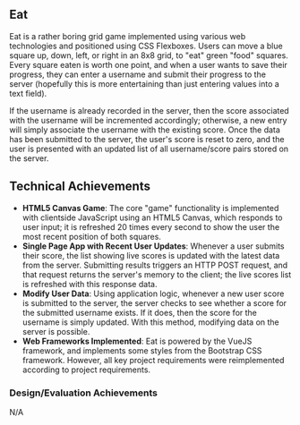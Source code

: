 ## Eat
Eat is a rather boring grid game implemented using various web technologies and positioned using CSS Flexboxes. Users can move a blue square up, down, left, or right in an 8x8 grid, to "eat" green "food" squares. Every square eaten is worth one point, and when a user wants to save their progress, they can enter a username and submit their progress to the server (hopefully this is more entertaining than just entering values into a text field).

If the username is already recorded in the server, then the score associated with the username will be incremented accordingly; otherwise, a new entry will simply associate the username with the existing score. Once the data has been submitted to the server, the user's score is reset to zero, and the user is presented with an updated list of all username/score pairs stored on the server.

## Technical Achievements
- **HTML5 Canvas Game**: The core "game" functionality is implemented with clientside JavaScript using an HTML5 Canvas, which responds to user input; it is refreshed 20 times every second to show the user the most recent position of both squares.
- **Single Page App with Recent User Updates**: Whenever a user submits their score, the list showing live scores is updated with the latest data from the server. Submitting results triggers an HTTP POST request, and that request returns the server's memory to the client; the live scores list is refreshed with this response data.
- **Modify User Data**: Using application logic, whenever a new user score is submitted to the server, the server checks to see whether a score for the submitted username exists. If it does, then the score for the username is simply updated. With this method, modifying data on the server is possible.
- **Web Frameworks Implemented**: Eat is powered by the VueJS framework, and implements some styles from the Bootstrap CSS framework. However, all key project requirements were reimplemented according to project requirements. 

### Design/Evaluation Achievements
N/A
